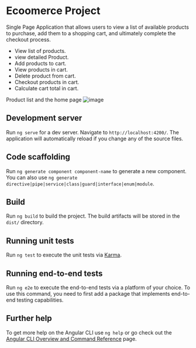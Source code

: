 # Ecoomerce Project
Single Page Application that allows users to view a list of available products to purchase, add them to a shopping cart, and ultimately complete the checkout process.

- View list of products.
- view detailed Product.
- Add products to cart.
- View products in cart.
- Delete product from cart.
- Checkout products in cart.
- Calculate cart total in cart.

Product list and the home page
![image](https://user-images.githubusercontent.com/86706735/208268239-129e8440-3a1c-4511-aa9b-ba23a826ccb2.png)


## Development server

Run `ng serve` for a dev server. Navigate to `http://localhost:4200/`. The application will automatically reload if you change any of the source files.

## Code scaffolding

Run `ng generate component component-name` to generate a new component. You can also use `ng generate directive|pipe|service|class|guard|interface|enum|module`.

## Build

Run `ng build` to build the project. The build artifacts will be stored in the `dist/` directory.

## Running unit tests

Run `ng test` to execute the unit tests via [Karma](https://karma-runner.github.io).

## Running end-to-end tests

Run `ng e2e` to execute the end-to-end tests via a platform of your choice. To use this command, you need to first add a package that implements end-to-end testing capabilities.

## Further help

To get more help on the Angular CLI use `ng help` or go check out the [Angular CLI Overview and Command Reference](https://angular.io/cli) page.
